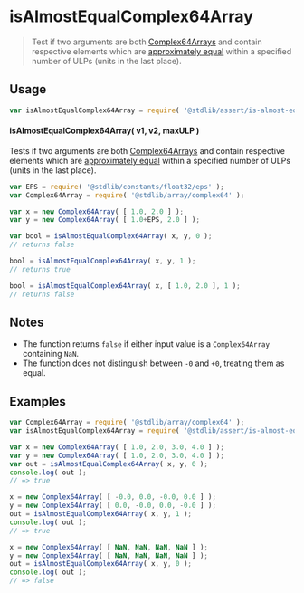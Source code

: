 <!--

@license Apache-2.0

Copyright (c) 2025 The Stdlib Authors.

Licensed under the Apache License, Version 2.0 (the "License");
you may not use this file except in compliance with the License.
You may obtain a copy of the License at

   http://www.apache.org/licenses/LICENSE-2.0

Unless required by applicable law or agreed to in writing, software
distributed under the License is distributed on an "AS IS" BASIS,
WITHOUT WARRANTIES OR CONDITIONS OF ANY KIND, either express or implied.
See the License for the specific language governing permissions and
limitations under the License.

-->

# isAlmostEqualComplex64Array

> Test if two arguments are both [Complex64Arrays][@stdlib/array/complex64] and contain respective elements which are [approximately equal][@stdlib/assert/is-almost-equal] within a specified number of ULPs (units in the last place).

<section class="usage">

## Usage

<!-- eslint-disable id-length -->

```javascript
var isAlmostEqualComplex64Array = require( '@stdlib/assert/is-almost-equal-complex64array' );
```

#### isAlmostEqualComplex64Array( v1, v2, maxULP )

Tests if two arguments are both [Complex64Arrays][@stdlib/array/complex64] and contain respective elements which are [approximately equal][@stdlib/assert/is-almost-equal] within a specified number of ULPs (units in the last place).

<!-- eslint-disable id-length -->

```javascript
var EPS = require( '@stdlib/constants/float32/eps' );
var Complex64Array = require( '@stdlib/array/complex64' );

var x = new Complex64Array( [ 1.0, 2.0 ] );
var y = new Complex64Array( [ 1.0+EPS, 2.0 ] );

var bool = isAlmostEqualComplex64Array( x, y, 0 );
// returns false

bool = isAlmostEqualComplex64Array( x, y, 1 );
// returns true

bool = isAlmostEqualComplex64Array( x, [ 1.0, 2.0 ], 1 );
// returns false
```

</section>

<!-- /.usage -->

<section class="notes">

## Notes

-   The function returns `false` if either input value is a `Complex64Array` containing `NaN`.
-   The function does not distinguish between `-0` and `+0`, treating them as equal.

</section>

<!-- /.notes -->

<section class="examples">

## Examples

<!-- eslint no-undef: "error" -->

<!-- eslint-disable id-length -->

```javascript
var Complex64Array = require( '@stdlib/array/complex64' );
var isAlmostEqualComplex64Array = require( '@stdlib/assert/is-almost-equal-complex64array' );

var x = new Complex64Array( [ 1.0, 2.0, 3.0, 4.0 ] );
var y = new Complex64Array( [ 1.0, 2.0, 3.0, 4.0 ] );
var out = isAlmostEqualComplex64Array( x, y, 0 );
console.log( out );
// => true

x = new Complex64Array( [ -0.0, 0.0, -0.0, 0.0 ] );
y = new Complex64Array( [ 0.0, -0.0, 0.0, -0.0 ] );
out = isAlmostEqualComplex64Array( x, y, 1 );
console.log( out );
// => true

x = new Complex64Array( [ NaN, NaN, NaN, NaN ] );
y = new Complex64Array( [ NaN, NaN, NaN, NaN ] );
out = isAlmostEqualComplex64Array( x, y, 0 );
console.log( out );
// => false
```

</section>

<!-- /.examples -->

<!-- Section for related `stdlib` packages. Do not manually edit this section, as it is automatically populated. -->

<section class="related">

</section>

<!-- /.related -->

<!-- Section for all links. Make sure to keep an empty line after the `section` element and another before the `/section` close. -->

<section class="links">

[@stdlib/array/complex64]: https://github.com/stdlib-js/array-complex64

[@stdlib/assert/is-almost-equal]: https://github.com/stdlib-js/assert/tree/main/is-almost-equal

</section>

<!-- /.links -->
